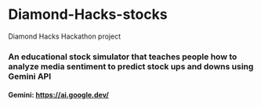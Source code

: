 # Diamond-Hacks-stocks
Diamond Hacks Hackathon project

### An educational stock simulator that teaches people how to analyze media sentiment to predict stock ups and downs using Gemini API  

#### Gemini: https://ai.google.dev/
